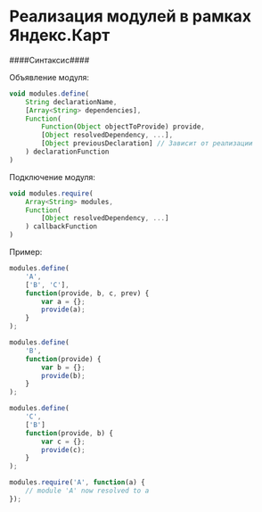 Реализация модулей в рамках Яндекс.Карт
=======================================

####Синтаксис####

Объявление модуля:
```javascript
void modules.define(
    String declarationName,
    [Array<String> dependencies],
    Function(
        Function(Object objectToProvide) provide,
        [Object resolvedDependency, ...],
        [Object previousDeclaration] // Зависит от реализации
    ) declarationFunction
)
```
Подключение модуля:
```javascript
void modules.require(
    Array<String> modules,
    Function(
        [Object resolvedDependency, ...]
    ) callbackFunction
)
```

Пример:

```javascript
modules.define(
    'A', 
    ['B', 'C'], 
    function(provide, b, c, prev) {
        var a = {};
        provide(a);
    }
);

modules.define(
    'B',
    function(provide) {
        var b = {};
        provide(b);
    }
);

modules.define(
    'C',
    ['B']
    function(provide, b) {
        var c = {};
        provide(c);
    }
);

modules.require('A', function(a) {
    // module 'A' now resolved to a
});
```
